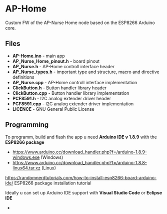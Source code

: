 # AP-Home

Custom FW of the AP-Nurse Home node based on the ESP8266 Arduino core.

## Files

* **AP-Home.ino** - main app
* **AP_Nurse_Home_pinout.h** - board pinout
* **AP_Nurse.h** - AP-Home controll interface header
* **AP_Nurse_types.h** - important type and structure, macro and directive definitions
* **AP_Nurse.cpp** - AP-Home controll interface implementation
* **ClickButton.h** - Button handler library header
* **ClickButton.cpp** - Button handler library implementation
* **PCF8591.h** - I2C analog extender driver header
* **PCF8591.cpp** - I2C analog extender driver implementation
* **LICENCE** - GNU General Public License

## Programming

To programm, build and flash the app u need **Arduino IDE v 1.8.9** with the **ESP8266 package**

* https://www.arduino.cc/download_handler.php?f=/arduino-1.8.9-windows.exe (Windows)
* https://www.arduino.cc/download_handler.php?f=/arduino-1.8.8-linux64.tar.xz (Linux)

https://randomnerdtutorials.com/how-to-install-esp8266-board-arduino-ide/ ESP8266 package installation tutorial

Ideally u can set up Arduino IDE support with **Visual Studio Code** or **Eclipse IDE**

*
